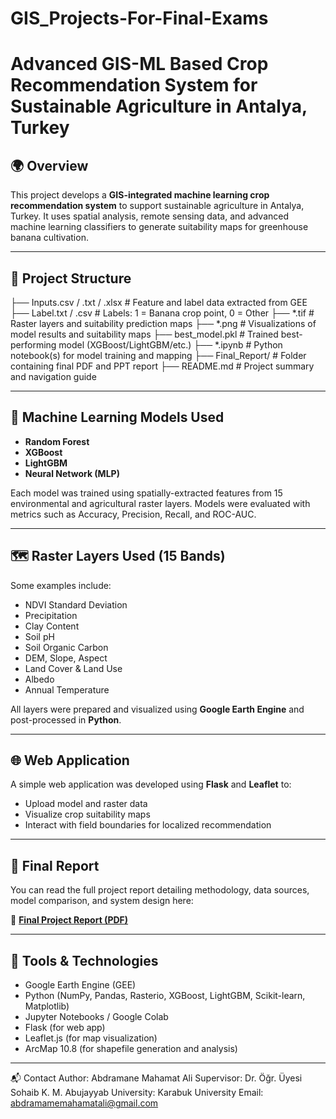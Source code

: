 # GIS_Projects-For-Final-Exams

# Advanced GIS-ML Based Crop Recommendation System for Sustainable Agriculture in Antalya, Turkey

## 🌍 Overview

This project develops a **GIS-integrated machine learning crop recommendation system** to support sustainable agriculture in Antalya, Turkey. It uses spatial analysis, remote sensing data, and advanced machine learning classifiers to generate suitability maps for greenhouse banana cultivation.

---

## 📁 Project Structure

├── Inputs.csv / .txt / .xlsx # Feature and label data extracted from GEE
├── Label.txt / .csv # Labels: 1 = Banana crop point, 0 = Other
├── *.tif # Raster layers and suitability prediction maps
├── *.png # Visualizations of model results and suitability maps
├── best_model.pkl # Trained best-performing model (XGBoost/LightGBM/etc.)
├── *.ipynb # Python notebook(s) for model training and mapping
├── Final_Report/ # Folder containing final PDF and PPT report
├── README.md # Project summary and navigation guide


---

## 🧪 Machine Learning Models Used

- **Random Forest**
- **XGBoost**
- **LightGBM**
- **Neural Network (MLP)**

Each model was trained using spatially-extracted features from 15 environmental and agricultural raster layers. Models were evaluated with metrics such as Accuracy, Precision, Recall, and ROC-AUC.

---

## 🗺️ Raster Layers Used (15 Bands)

Some examples include:
- NDVI Standard Deviation
- Precipitation
- Clay Content
- Soil pH
- Soil Organic Carbon
- DEM, Slope, Aspect
- Land Cover & Land Use
- Albedo
- Annual Temperature

All layers were prepared and visualized using **Google Earth Engine** and post-processed in **Python**.

---

## 🌐 Web Application

A simple web application was developed using **Flask** and **Leaflet** to:
- Upload model and raster data
- Visualize crop suitability maps
- Interact with field boundaries for localized recommendation

---

## 📄 Final Report

You can read the full project report detailing methodology, data sources, model comparison, and system design here:

📎 [**Final Project Report (PDF)**](https://github.com/abdramanemhtali/GIS_Projects-For-Final-Exams/blob/main/Projects%20For%20Final%20Exams/Final_Report/Final_Exam_Projects_A1.pdf)



---

## 🔧 Tools & Technologies

- Google Earth Engine (GEE)
- Python (NumPy, Pandas, Rasterio, XGBoost, LightGBM, Scikit-learn, Matplotlib)
- Jupyter Notebooks / Google Colab
- Flask (for web app)
- Leaflet.js (for map visualization)
- ArcMap 10.8 (for shapefile generation and analysis)

---


📬 Contact
Author: Abdramane Mahamat Ali
Supervisor: Dr. Öğr. Üyesi Sohaib K. M. Abujayyab
University: Karabuk University
Email: abdramamemahamatali@gmail.com


